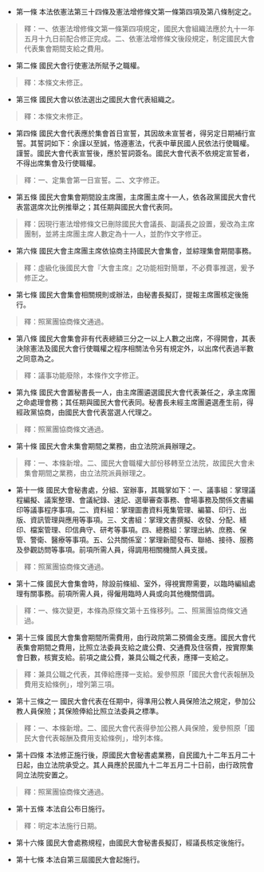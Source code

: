 * 第一條 本法依憲法第三十四條及憲法增修條文第一條第四項及第八條制定之。

> 釋：一、依憲法增修條文第一條第四項規定，國民大會組織法應於九十一年五月十九日前配合修正完成。二、依憲法增修條文後段規定，制定國民大會代表集會期間支給之費用。

* 第二條 國民大會行使憲法所賦予之職權。

> 釋：本條文未修正。

* 第三條 國民大會以依法選出之國民大會代表組織之。

> 釋：本條文未修正。

* 第四條 國民大會代表應於集會首日宣誓，其因故未宣誓者，得另定日期補行宣誓。其誓詞如下：余謹以至誠，恪遵憲法，代表中華民國人民依法行使職權。謹誓。國民大會代表宣誓後，應於誓詞簽名。國民大會代表不依規定宣誓者，不得出席集會及行使職權。

> 釋：一、定集會第一日宣誓。二、文字修正。

* 第五條 國民大會集會期間設主席團，主席團主席十一人，依各政黨國民大會代表當選席次比例推舉之；其任期與國民大會代表同。

> 釋：因現行憲法增修條文已刪除國民大會議長、副議長之設置，爰改為主席團制，並將主席團主席人數定為十一人，並酌作文字修正。

* 第六條 國民大會主席團主席依協商主持國民大會集會，並綜理集會期間事務。

> 釋：虛級化後國民大會『大會主席』之功能相對簡單，不必費事推選，爰予修正之。

* 第七條 國民大會集會相關規則或辦法，由秘書長擬訂，提報主席團核定後施行。

> 釋：照黨團協商條文通過。

* 第八條 國民大會集會非有代表總額三分之一以上人數之出席，不得開會，其表決除憲法及國民大會行使職權之程序相關法令另有規定外，以出席代表過半數之同意為之。

> 釋：議事功能廢除，本條作文字修正。

* 第九條 國民大會置秘書長一人，由主席團遴選國民大會代表兼任之，承主席團之命處理會務；其任期與國民大會代表同。秘書長未經主席團遴選產生前，得經政黨協商，由國民大會代表當選人代理之。

> 釋：照黨團協商條文通過。

* 第十條 國民大會未集會期間之業務，由立法院派員辦理之。

> 釋：一、本條新增。二、國民大會職權大部份移轉至立法院，故國民大會未集會期間之業務，由立法院派員辦理之。

* 第十一條 國民大會秘書處，分組、室辦事，其職掌如下：一、議事組：掌理議程編擬、議案整理、會議紀錄、速記、選舉審查事務、會場事務及關係文書編印等議事程序事項。二、資料組：掌理圖書資料蒐集管理、編纂、印行、出版、資訊管理與應用等事項。三、文書組：掌理文書撰擬、收發、分配、繕印、檔案管理、印信典守、研考等事項。四、總務組：掌理出納、庶務、保管、警衛、醫療等事項。五、公共關係室：掌理新聞發布、聯絡、接待、服務及參觀訪問等事項。前項所需人員，得調用相關機關人員支援。

> 釋：照黨團協商條文通過。

* 第十二條 國民大會集會時，除設前條組、室外，得視實際需要，以臨時編組處理有關事務。前項所需人員，得僱用臨時人員或向其他機關借調。

> 釋：一、條次變更，本條為原條文第十五條移列。二、照黨團協商條文通過。

* 第十三條 國民大會集會期間所需費用，由行政院第二預備金支應。國民大會代表集會期間之費用，比照立法委員支給之歲公費、交通費及住宿費，按實際集會日數，核實支給。前項之歲公費，兼具公職之代表，應擇一支給之。

> 釋：兼具公職之代表，其俸給應擇一支給。爰參照原「國民大會代表報酬及費用支給條例」，增列第三項。

* 第十三條之一 國民大會代表在任期中，得準用公教人員保險法之規定，參加公教人員保險；其保險俸給比照立法委員之標準。

> 釋：一、本條新增。二、國民大會代表得參加公務人員保險，爰參照原「國民大會代表報酬及費用支給條例」，增列本條。

* 第十四條 本法修正施行後，原國民大會秘書處業務，自民國九十二年五月二十日起，由立法院承受之。其人員應於民國九十二年五月二十日前，由行政院會同立法院安置之。

> 釋：照黨團協商條文通過。

* 第十五條 本法自公布日施行。

> 釋：明定本法施行日期。

* 第十六條 國民大會處務規程，由國民大會秘書長擬訂，經議長核定後施行。

* 第十七條 本法自第三屆國民大會起施行。


